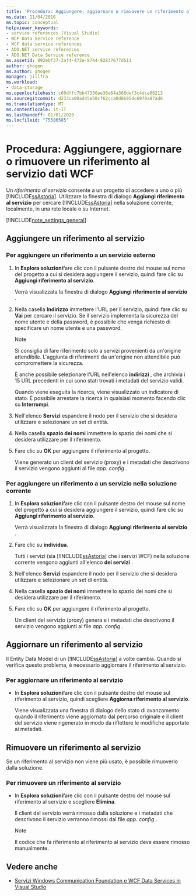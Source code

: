```yaml
---
title: 'Procedura: Aggiungere, aggiornare o rimuovere un riferimento al servizio dati WCF'
ms.date: 11/04/2016
ms.topic: conceptual
helpviewer_keywords:
- service references [Visual Studio]
- WCF Data Service reference
- WCF data service references
- ADO.NET service references
- ADO.NET Data Service reference
ms.assetid: 892ebf37-3af4-472e-8744-92837677d611
author: ghogen
ms.author: ghogen
manager: jillfra
ms.workload:
- data-storage
ms.openlocfilehash: c60dffc7bb47336ae36e64a366def3c4dce06213
ms.sourcegitcommit: d233ca00ad45e50cf62cca0d0b95dc69f0a87ad6
ms.translationtype: MT
ms.contentlocale: it-IT
ms.lasthandoff: 01/01/2020
ms.locfileid: "75586585"
---
```

# <a name="how-to-add-update-or-remove-a-wcf-data-service-reference"></a>Procedura: Aggiungere, aggiornare o rimuovere un riferimento al servizio dati WCF
Un *riferimento al servizio* consente a un progetto di accedere a uno o più [!INCLUDE[ssAstoria](../data-tools/includes/ssastoria_md.md)]. Utilizzare la finestra di dialogo **Aggiungi riferimento al servizio** per cercare [!INCLUDE[ssAstoria](../data-tools/includes/ssastoria_md.md)] nella soluzione corrente, localmente, in una rete locale o su Internet.

[!INCLUDE[note_settings_general](../data-tools/includes/note_settings_general_md.md)]

## <a name="add-a-service-reference"></a>Aggiungere un riferimento al servizio

### <a name="to-add-a-reference-to-an-external-service"></a>Per aggiungere un riferimento a un servizio esterno

1. In **Esplora soluzioni**fare clic con il pulsante destro del mouse sul nome del progetto a cui si desidera aggiungere il servizio, quindi fare clic su **Aggiungi riferimento al servizio**.

     Verrà visualizzata la finestra di dialogo **Aggiungi riferimento al servizio** .

2. Nella casella **Indirizzo** immettere l'URL per il servizio, quindi fare clic su **Vai** per cercare il servizio. Se il servizio implementa la sicurezza del nome utente e della password, è possibile che venga richiesto di specificare un nome utente e una password.

    > [!NOTE]
    > Si consiglia di fare riferimento solo a servizi provenienti da un'origine attendibile. L'aggiunta di riferimenti da un'origine non attendibile può compromettere la sicurezza.

     È anche possibile selezionare l'URL nell'elenco **indirizzi** , che archivia i 15 URL precedenti in cui sono stati trovati i metadati del servizio validi.

     Quando viene eseguita la ricerca, viene visualizzato un indicatore di stato. È possibile arrestare la ricerca in qualsiasi momento facendo clic su **Interrompi**.

3. Nell'elenco **Servizi** espandere il nodo per il servizio che si desidera utilizzare e selezionare un set di entità.

4. Nella casella **spazio dei nomi** immettere lo spazio dei nomi che si desidera utilizzare per il riferimento.

5. Fare clic su **OK** per aggiungere il riferimento al progetto.

     Viene generato un client del servizio (proxy) e i metadati che descrivono il servizio vengono aggiunti al file *app. config* .

### <a name="to-add-a-reference-to-a-service-in-the-current-solution"></a>Per aggiungere un riferimento a un servizio nella soluzione corrente

1. In **Esplora soluzioni**fare clic con il pulsante destro del mouse sul nome del progetto a cui si desidera aggiungere il servizio, quindi fare clic su **Aggiungi riferimento al servizio**.

    Verrà visualizzata la finestra di dialogo **Aggiungi riferimento al servizio** .

2. Fare clic su **individua**.

    Tutti i servizi (sia [!INCLUDE[ssAstoria](../data-tools/includes/ssastoria_md.md)] che i servizi WCF) nella soluzione corrente vengono aggiunti all'elenco **dei servizi** .

3. Nell'elenco **Servizi** espandere il nodo per il servizio che si desidera utilizzare e selezionare un set di entità.

4. Nella casella **spazio dei nomi** immettere lo spazio dei nomi che si desidera utilizzare per il riferimento.

5. Fare clic su **OK** per aggiungere il riferimento al progetto.

    Un client del servizio (proxy) genera e i metadati che descrivono il servizio vengono aggiunti al file *app. config* .

## <a name="update-a-service-reference"></a>Aggiornare un riferimento al servizio
Il Entity Data Model di un [!INCLUDE[ssAstoria](../data-tools/includes/ssastoria_md.md)] a volte cambia. Quando si verifica questo problema, è necessario aggiornare il riferimento al servizio.

### <a name="to-update-a-service-reference"></a>Per aggiornare un riferimento al servizio

- In **Esplora soluzioni**fare clic con il pulsante destro del mouse sul riferimento al servizio, quindi scegliere **Aggiorna riferimento al servizio**.

     Viene visualizzata una finestra di dialogo dello stato di avanzamento quando il riferimento viene aggiornato dal percorso originale e il client del servizio viene rigenerato in modo da riflettere le modifiche apportate ai metadati.

## <a name="remove-a-service-reference"></a>Rimuovere un riferimento al servizio
Se un riferimento al servizio non viene più usato, è possibile rimuoverlo dalla soluzione.

### <a name="to-remove-a-service-reference"></a>Per rimuovere un riferimento al servizio

- In **Esplora soluzioni**fare clic con il pulsante destro del mouse sul riferimento al servizio e scegliere **Elimina**.

     Il client del servizio verrà rimosso dalla soluzione e i metadati che descrivono il servizio verranno rimossi dal file *app. config* .

    > [!NOTE]
    > Il codice che fa riferimento al riferimento al servizio deve essere rimosso manualmente.

## <a name="see-also"></a>Vedere anche

- [Servizi Windows Communication Foundation e WCF Data Services in Visual Studio](../data-tools/windows-communication-foundation-services-and-wcf-data-services-in-visual-studio.md)
